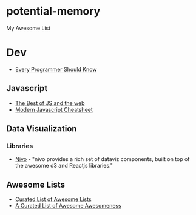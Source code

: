 # potential-memory
My Awesome List

# Dev

* [Every Programmer Should Know](https://github.com/mr-mig/every-programmer-should-know)

## Javascript
* [The Best of JS and the web](https://bestof.js.org/)
* [Modern Javascript Cheatsheet](https://github.com/mbeaudru/modern-js-cheatsheet)

## Data Visualization

### Libraries
* [Nivo](http://nivo.rocks/#/) - "nivo provides a rich set of dataviz components,
built on top of the awesome d3 and Reactjs libraries."

## Awesome Lists
* [Curated List of Awesome Lists](https://github.com/sindresorhus/awesome)
* [A Curated List of Awesome Awesomeness](https://github.com/bayandin/awesome-awesomeness)
